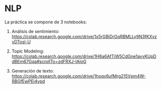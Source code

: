 # NLP

La práctica se compone de 3 notebooks:

1. Análisis de sentimiento: https://colab.research.google.com/drive/1x5rGBjDrGqRBMLLy9N3fKXvzvDTosl-U

2. Topic Modeling: https://colab.research.google.com/drive/1H6a6AfTiW5CdGne1avvKUpDdBEm67Gqa#scrollTo=zdFRXJ-IAloG

3. Generación de texto: https://colab.research.google.com/drive/1hoqv6ufMrg215Vpm4W-RBGfEwPEj4vpd
